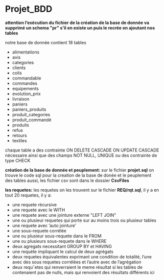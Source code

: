 # Projet_BDD
**attention l’exécution du fichier de la création de la base de donnée va supprimé 
un schema "pr" s'il en existe un puis le recrée en ajoutant nos tables**


notre base de donnée contient 18 tables 
*  alimentations
*  avis
*  categories
*  clients
*  colis
*  commandable
*  commandes
*  equipements
*  evolution_prix
*  livraison
*  paniers
*  paniers_produits
*  produit_categories
*  produit_commandé
*  produits
*  refus
*  retours
*  textiles

chaque table a des contrainte ON DELETE CASCADE ON UPDATE CASCADE nécessaire ainsi que des champs NOT NULL, UNIQUE ou des contrainte de type CHECK


**création de la base de donnée et peuplement:**
 sur le fichier  **projet.sql** on trouve le code sql pour la creation de la base de donée et le peuplement des tables aussi, les fichier csv sont dans le dossier **CsvFiles**
 
 **les requetes:**
 les requetes on les trouvent sur le fichier **REQ/rqt.sql**, il y a en tout 20 requetes, il y a:
*   une requete récursive
*   une requete avec le WITH 
*   une requete avec une jointure externe "LEFT JOIN"
*   une ou plusieur requetes qui porte sur au moins trois ou plusieur tables
*   une requete avec ’auto jointure’
*   une sous-requete corrélée 
*   une ou plusieur sous-requete dans le FROM 
*   une ou plusieurs sous-requete dans le WHERE 
*   deux agregats necessitant GROUP BY et HAVING 
*   une requéte impliquant le calcul de deux agrégats 
*   deux requetes équivalentes exprimant une condition de totalité, l’une avec des sous requetes corrélées et l’autre avec de l’agrégation
*   deux requˆetes qui renverraient le meme résultat si les tables de contenaient pas de nulls, mais qui renvoient des résultats différents ici 




